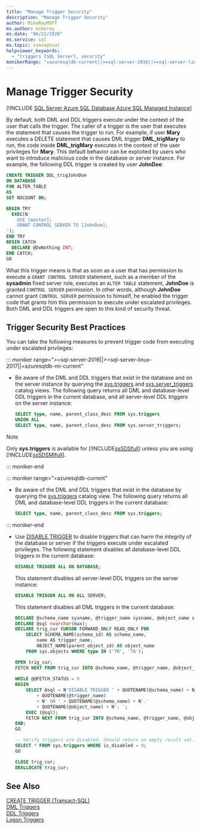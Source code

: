 ```yaml
---
title: "Manage Trigger Security"
description: "Manage Trigger Security"
author: MikeRayMSFT
ms.author: mikeray
ms.date: "06/22/2020"
ms.service: sql
ms.topic: conceptual
helpviewer_keywords:
  - "triggers [SQL Server], security"
monikerRange: "=azuresqldb-current||>=sql-server-2016||>=sql-server-linux-2017||=azuresqldb-mi-current"
---
```

# Manage Trigger Security

[!INCLUDE [SQL Server Azure SQL Database Azure SQL Managed Instance](../../includes/applies-to-version/sql-asdb-asdbmi.md)]

By default, both DML and DDL triggers execute under the context of the user that calls the trigger. The caller of a trigger is the user that executes the statement that causes the trigger to run. For example, if user **Mary** executes a DELETE statement that causes DML trigger **DML_trigMary** to run, the code inside **DML_trigMary** executes in the context of the user privileges for **Mary**. This default behavior can be exploited by users who want to introduce malicious code in the database or server instance. For example, the following DDL trigger is created by user **JohnDoe**:  

```sql
CREATE TRIGGER DDL_trigJohnDoe
ON DATABASE
FOR ALTER_TABLE
AS
SET NOCOUNT ON;

BEGIN TRY
  EXEC(N'
    USE [master];
    GRANT CONTROL SERVER TO [JohnDoe];
');
END TRY
BEGIN CATCH
  DECLARE @DoNothing INT;
END CATCH;
GO
```

What this trigger means is that as soon as a user that has permission to execute a `GRANT CONTROL SERVER` statement, such as a member of the **sysadmin** fixed server role, executes an `ALTER TABLE` statement, **JohnDoe** is granted `CONTROL SERVER` permission. In other words, although **JohnDoe** cannot grant `CONTROL SERVER` permission to himself, he enabled the trigger code that grants him this permission to execute under escalated privileges. Both DML and DDL triggers are open to this kind of security threat.  
  
## Trigger Security Best Practices  
 You can take the following measures to prevent trigger code from executing under escalated privileges:  
  
::: moniker range=">=sql-server-2016||>=sql-server-linux-2017||=azuresqldb-mi-current"

-   Be aware of the DML and DDL triggers that exist in the database and on the server instance by querying the [sys.triggers](../../relational-databases/system-catalog-views/sys-triggers-transact-sql.md) and [sys.server_triggers](../../relational-databases/system-catalog-views/sys-server-triggers-transact-sql.md) catalog views. The following query returns all DML and database-level DDL triggers in the current database, and all server-level DDL triggers on the server instance:  
  
    ```sql
    SELECT type, name, parent_class_desc FROM sys.triggers
    UNION ALL
    SELECT type, name, parent_class_desc FROM sys.server_triggers;
    ```  

   > [!NOTE]
   > Only **sys.triggers** is available for [!INCLUDE[ssSDSfull](../../includes/ssazure-sqldb.md)] unless you are using [!INCLUDE[ssSDSMIfull](../../includes/sssdsmifull-md.md)].

::: moniker-end

::: moniker range="=azuresqldb-current"

-   Be aware of the DML and DDL triggers that exist in the database by querying the [sys.triggers](../../relational-databases/system-catalog-views/sys-triggers-transact-sql.md) catalog view. The following query returns all DML and database-level DDL triggers in the current database:  
  
    ```sql
    SELECT type, name, parent_class_desc FROM sys.triggers;
    ```  
  
::: moniker-end

-   Use [DISABLE TRIGGER](../../t-sql/statements/disable-trigger-transact-sql.md) to disable triggers that can harm the integrity of the database or server if the triggers execute under escalated privileges. The following statement disables all database-level DDL triggers in the current database:  
  
    ```sql
    DISABLE TRIGGER ALL ON DATABASE;
    ```  
  
     This statement disables all server-level DDL triggers on the server instance:  
  
    ```sql
    DISABLE TRIGGER ALL ON ALL SERVER;
    ```  
  
     This statement disables all DML triggers in the current database:  
  
    ```sql
    DECLARE @schema_name sysname, @trigger_name sysname, @object_name sysname;
    DECLARE @sql nvarchar(max);
    DECLARE trig_cur CURSOR FORWARD_ONLY READ_ONLY FOR
        SELECT SCHEMA_NAME(schema_id) AS schema_name,
            name AS trigger_name,
            OBJECT_NAME(parent_object_id) AS object_name
        FROM sys.objects WHERE type IN ('TR', 'TA');

    OPEN trig_cur;
    FETCH NEXT FROM trig_cur INTO @schema_name, @trigger_name, @object_name;
  
    WHILE @@FETCH_STATUS = 0
    BEGIN
        SELECT @sql = N'DISABLE TRIGGER ' + QUOTENAME(@schema_name) + N'.'
            + QUOTENAME(@trigger_name)
            + N' ON ' + QUOTENAME(@schema_name) + N'.'
            + QUOTENAME(@object_name) + N'; ';
        EXEC (@sql);
        FETCH NEXT FROM trig_cur INTO @schema_name, @trigger_name, @object_name;
    END;
    GO

    -- Verify triggers are disabled. Should return an empty result set.
    SELECT * FROM sys.triggers WHERE is_disabled = 0;
    GO

    CLOSE trig_cur;
    DEALLOCATE trig_cur;
    ```  
  
## See Also  
 [CREATE TRIGGER &#40;Transact-SQL&#41;](../../t-sql/statements/create-trigger-transact-sql.md)   
 [DML Triggers](../../relational-databases/triggers/dml-triggers.md)   
 [DDL Triggers](../../relational-databases/triggers/ddl-triggers.md)  
 [Logon Triggers](../../relational-databases/triggers/logon-triggers.md)  
  
